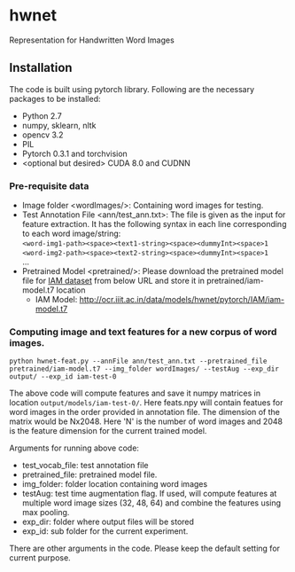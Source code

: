 # hwnet
Representation for Handwritten Word Images

## Installation
The code is built using pytorch library. Following are the necessary packages to be installed:
+ Python 2.7
+ numpy, sklearn, nltk
+ opencv 3.2
+ PIL
+ Pytorch 0.3.1 and torchvision
+ \<optional but desired\> CUDA 8.0 and CUDNN

### Pre-requisite data <default-locations>
+ Image folder \<wordImages/\>: Containing word images for testing.
+ Test Annotation File \<ann/test_ann.txt\>: The file is given as the input for feature extraction. It has the following syntax in each line corresponding to each word image/string:<br>
```<word-img1-path><space><text1-string><space><dummyInt><space>1```<br>
```<word-img2-path><space><text2-string><space><dummyInt><space>1```<br>
...<br>
+ Pretrained Model \<pretrained/\>: Please download the pretrained model file for [IAM dataset](http://www.fki.inf.unibe.ch/databases/iam-handwriting-database) from below URL and store it in pretrained/iam-model.t7 location<br>
  + IAM Model: http://ocr.iiit.ac.in/data/models/hwnet/pytorch/IAM/iam-model.t7

    
### Computing image and text features for a new corpus of word images.
```
python hwnet-feat.py --annFile ann/test_ann.txt --pretrained_file pretrained/iam-model.t7 --img_folder wordImages/ --testAug --exp_dir output/ --exp_id iam-test-0
```
The above code will compute features and save it numpy matrices in location ```output/models/iam-test-0/```. Here feats.npy will contain featues for word images in the order provided in annotation file. The dimension of the matrix would be Nx2048. Here 'N' is the number of word images and 2048 is the feature dimension for the current trained model.
  
Arguments for running above code:
+ test_vocab_file: test annotation file
+ pretrained_file: pretrained model file.
+ img_folder: folder location containing word images
+ testAug: test time augmentation flag. If used, will compute features at multiple word image sizes (32, 48, 64) and combine the features using max pooling. 
+ exp_dir: folder where output files will be stored
+ exp_id: sub folder for the current experiment.

There are other arguments in the code. Please keep the default setting for current purpose.

